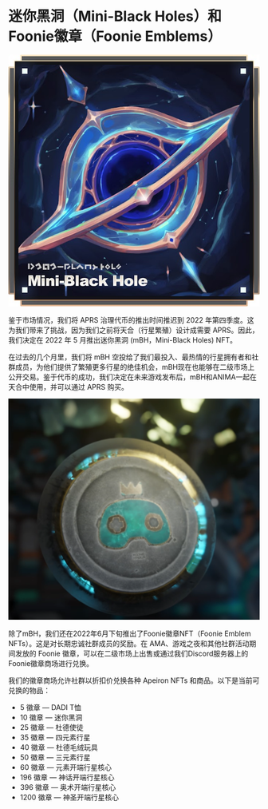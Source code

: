 # 迷你黑洞（Mini-Black Holes）和Foonie徽章（Foonie Emblems）



![](<../../../.gitbook/assets/image (8) (1).png>)

鉴于市场情况，我们将 APRS 治理代币的推出时间推迟到 2022 年第四季度。这为我们带来了挑战，因为我们之前将天合（行星繁殖）设计成需要 APRS。因此，我们决定在 2022 年 5 月推出迷你黑洞 (mBH，Mini-Black Holes) NFT。

在过去的几个月里，我们将 mBH 空投给了我们最投入、最热情的行星拥有者和社群成员，为他们提供了繁殖更多行星的绝佳机会，mBH现在也能够在二级市场上公开交易。鉴于代币的成功，我们决定在未来游戏发布后，mBH和ANIMA一起在天合中使用，并可以通过 APRS 购买。

![](<../../../.gitbook/assets/image (9) (1).png>)



除了mBH，我们还在2022年6月下旬推出了Foonie徽章NFT（Foonie Emblem NFTs）。这是对长期忠诚社群成员的奖励。在 AMA、游戏之夜和其他社群活动期间发放的 Foonie 徽章，可以在二级市场上出售或通过我们Discord服务器上的Foonie徽章商场进行兑换。

我们的徽章商场允许社群以折扣价兑换各种 Apeiron NFTs 和商品。以下是当前可兑换的物品：

* 5 徽章 — DADI T恤
* 10 徽章 — 迷你黑洞
* 25 徽章 — 杜德使徒
* 35 徽章 — 四元素行星
* 40 徽章 — 杜德毛绒玩具
* 50 徽章 — 三元素行星
* 60 徽章 — 元素开端行星核心
* 196 徽章 — 神话开端行星核心
* 396 徽章 — 奥术开端行星核心
* 1200 徽章 — 神圣开端行星核心
